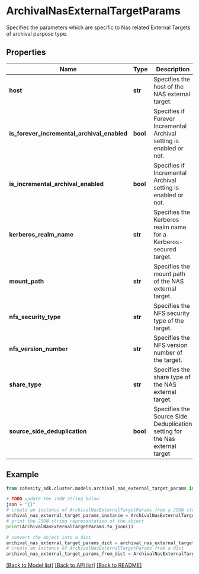 # ArchivalNasExternalTargetParams

Specifies the parameters which are specific to Nas related External Targets of archival purpose type.

## Properties

Name | Type | Description | Notes
------------ | ------------- | ------------- | -------------
**host** | **str** | Specifies the host of the NAS external target. | 
**is_forever_incremental_archival_enabled** | **bool** | Specifies if Forever Incremental Archival setting is enabled or not. | [optional] 
**is_incremental_archival_enabled** | **bool** | Specifies if Incremental Archival setting is enabled or not. | [optional] 
**kerberos_realm_name** | **str** | Specifies the Kerberos realm name for a Kerberos-secured target. | [optional] 
**mount_path** | **str** | Specifies the mount path of the NAS external target. | 
**nfs_security_type** | **str** | Specifies the NFS security type of the target. | [optional] 
**nfs_version_number** | **str** | Specifies the NFS version number of the target. | [optional] 
**share_type** | **str** | Specifies the share type of the NAS external target. | [optional] [readonly] 
**source_side_deduplication** | **bool** | Specifies the Source Side Deduplication setting for the Nas external target | [optional] 

## Example

```python
from cohesity_sdk.cluster.models.archival_nas_external_target_params import ArchivalNasExternalTargetParams

# TODO update the JSON string below
json = "{}"
# create an instance of ArchivalNasExternalTargetParams from a JSON string
archival_nas_external_target_params_instance = ArchivalNasExternalTargetParams.from_json(json)
# print the JSON string representation of the object
print(ArchivalNasExternalTargetParams.to_json())

# convert the object into a dict
archival_nas_external_target_params_dict = archival_nas_external_target_params_instance.to_dict()
# create an instance of ArchivalNasExternalTargetParams from a dict
archival_nas_external_target_params_from_dict = ArchivalNasExternalTargetParams.from_dict(archival_nas_external_target_params_dict)
```
[[Back to Model list]](../README.md#documentation-for-models) [[Back to API list]](../README.md#documentation-for-api-endpoints) [[Back to README]](../README.md)


